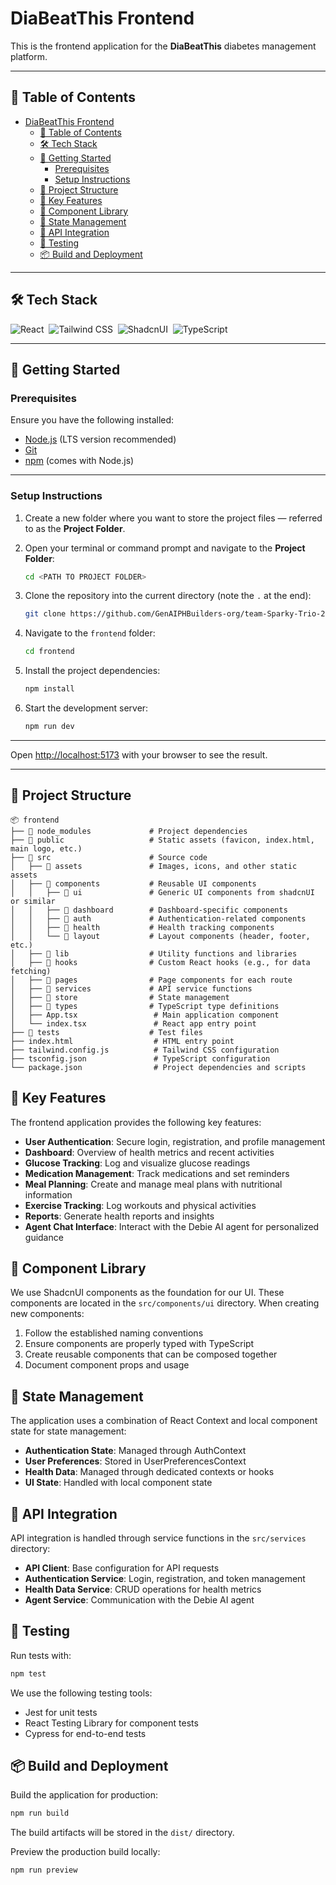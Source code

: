 # DiaBeatThis Frontend

This is the frontend application for the **DiaBeatThis** diabetes management platform.

---

## 📌 Table of Contents

- [DiaBeatThis Frontend](#diabeathis-frontend)
  - [📌 Table of Contents](#-table-of-contents)
  - [🛠 Tech Stack](#-tech-stack)
  - [🚀 Getting Started](#-getting-started)
    - [Prerequisites](#prerequisites)
    - [Setup Instructions](#setup-instructions)
  - [💁 Project Structure](#-project-structure)
  - [📱 Key Features](#-key-features)
  - [🧩 Component Library](#-component-library)
  - [🔄 State Management](#-state-management)
  - [📡 API Integration](#-api-integration)
  - [🧪 Testing](#-testing)
  - [📦 Build and Deployment](#-build-and-deployment)

---

## 🛠 Tech Stack

![React](https://img.shields.io/badge/-React-555555?style=for-the-badge&logo=react)&nbsp;
![Tailwind CSS](https://img.shields.io/badge/-TailwindCSS-555555?style=for-the-badge&logo=TailwindCSS)&nbsp;
![ShadcnUI](https://img.shields.io/badge/-ShadcnUI-555555?style=for-the-badge&logo=shadcnUI)&nbsp;
![TypeScript](https://img.shields.io/badge/-TypeScript-555555?style=for-the-badge&logo=typescript)&nbsp;

---

## 🚀 Getting Started

### Prerequisites

Ensure you have the following installed:

- [Node.js](https://nodejs.org/) (LTS version recommended)
- [Git](https://git-scm.com/)
- [npm](https://www.npmjs.com/) (comes with Node.js)

---

### Setup Instructions

1. Create a new folder where you want to store the project files — referred to as the **Project Folder**.

2. Open your terminal or command prompt and navigate to the **Project Folder**:

   ```bash
   cd <PATH TO PROJECT FOLDER>
   ```

3. Clone the repository into the current directory (note the `.` at the end):

   ```bash
   git clone https://github.com/GenAIPHBuilders-org/team-Sparky-Trio-2025.git .
   ```

4. Navigate to the `frontend` folder:

   ```bash
   cd frontend
   ```

5. Install the project dependencies:

   ```bash
   npm install
   ```

6. Start the development server:

   ```bash
   npm run dev
   ```

---

Open [http://localhost:5173](http://localhost:5173) with your browser to see the result.

---

## 💁 Project Structure

```
📦 frontend
├── 📂 node_modules             # Project dependencies
├── 📂 public                   # Static assets (favicon, index.html, main logo, etc.)
├── 📂 src                      # Source code
│   ├── 📂 assets               # Images, icons, and other static assets
│   ├── 📂 components           # Reusable UI components
│   │   ├── 📂 ui               # Generic UI components from shadcnUI or similar
│   │   ├── 📂 dashboard        # Dashboard-specific components
│   │   ├── 📂 auth             # Authentication-related components
│   │   ├── 📂 health           # Health tracking components
│   │   └── 📂 layout           # Layout components (header, footer, etc.)
│   ├── 📂 lib                  # Utility functions and libraries
│   ├── 📂 hooks                # Custom React hooks (e.g., for data fetching)
│   ├── 📂 pages                # Page components for each route
│   ├── 📂 services             # API service functions
│   ├── 📂 store                # State management
│   ├── 📂 types                # TypeScript type definitions
│   ├── App.tsx                 # Main application component
│   └── index.tsx               # React app entry point
├── 📂 tests                    # Test files
├── index.html                  # HTML entry point
├── tailwind.config.js          # Tailwind CSS configuration
├── tsconfig.json               # TypeScript configuration
└── package.json                # Project dependencies and scripts
```

## 📱 Key Features

The frontend application provides the following key features:

- **User Authentication**: Secure login, registration, and profile management
- **Dashboard**: Overview of health metrics and recent activities
- **Glucose Tracking**: Log and visualize glucose readings
- **Medication Management**: Track medications and set reminders
- **Meal Planning**: Create and manage meal plans with nutritional information
- **Exercise Tracking**: Log workouts and physical activities
- **Reports**: Generate health reports and insights
- **Agent Chat Interface**: Interact with the Debie AI agent for personalized guidance

## 🧩 Component Library

We use ShadcnUI components as the foundation for our UI. These components are located in the `src/components/ui` directory. When creating new components:

1. Follow the established naming conventions
2. Ensure components are properly typed with TypeScript
3. Create reusable components that can be composed together
4. Document component props and usage

## 🔄 State Management

The application uses a combination of React Context and local component state for state management:

- **Authentication State**: Managed through AuthContext
- **User Preferences**: Stored in UserPreferencesContext
- **Health Data**: Managed through dedicated contexts or hooks
- **UI State**: Handled with local component state

## 📡 API Integration

API integration is handled through service functions in the `src/services` directory:

- **API Client**: Base configuration for API requests
- **Authentication Service**: Login, registration, and token management
- **Health Data Service**: CRUD operations for health metrics
- **Agent Service**: Communication with the Debie AI agent

## 🧪 Testing

Run tests with:

```bash
npm test
```

We use the following testing tools:
- Jest for unit tests
- React Testing Library for component tests
- Cypress for end-to-end tests

## 📦 Build and Deployment

Build the application for production:

```bash
npm run build
```

The build artifacts will be stored in the `dist/` directory.

Preview the production build locally:

```bash
npm run preview
```
